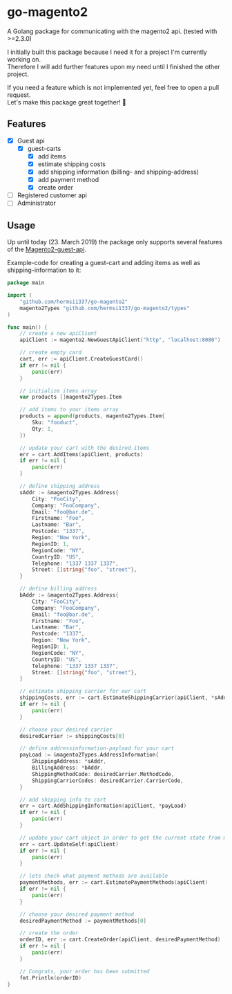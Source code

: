 # go-magento2
A Golang package for communicating with the magento2 api. (tested with >=2.3.0)
   
I initially built this package because I need it for a project I'm currently working on.   
Therefore I will add further features upon my need until I finished the other project.

If you need a feature which is not implemented yet, feel free to open a pull request.   
Let's make this package great together!  🚀

## Features
* [x] Guest api
  * [x] guest-carts
    - [x] add items
    - [x] estimate shipping costs
    - [x] add shipping information (billing- and shipping-address)
    - [x] add payment method
    - [x] create order
* [ ] Registered customer api
* [ ] Administrator

## Usage
Up until today (23. March 2019) the package only supports several features of the [Magento2-guest-api](https://devdocs.magento.com/redoc/2.3/guest-rest-api.html).   

Example-code for creating a guest-cart and adding items as well as shipping-information to it:
```go
package main

import (
	"github.com/hermsi1337/go-magento2"
	magento2Types "github.com/hermsi1337/go-magento2/types"
)

func main() {
	// create a new apiClient
	apiClient := magento2.NewGuestApiClient("http", "localhost:8080")

	// create empty card
	cart, err := apiClient.CreateGuestCard()
	if err != nil {
		panic(err)
	}

	// initialize items array
	var products []magento2Types.Item

	// add items to your items array
	products = append(products, magento2Types.Item{
		Sku: "fooduct",
		Qty: 1,
	})

	// update your cart with the desired items
	err = cart.AddItems(apiClient, products)
	if err != nil {
		panic(err)
	}

	// define shipping address
	sAddr := &magento2Types.Address{
		City: "FooCity",
		Company: "FooCompany",
		Email: "foo@bar.de",
		Firstname: "Foo",
		Lastname: "Bar",
		Postcode: "1337",
		Region: "New York",
		RegionID: 1,
		RegionCode: "NY",
		CountryID: "US",
		Telephone: "1337 1337 1337",
		Street: []string{"foo", "street"},
	}

	// define billing address
	bAddr := &magento2Types.Address{
		City: "FooCity",
		Company: "FooCompany",
		Email: "foo@bar.de",
		Firstname: "Foo",
		Lastname: "Bar",
		Postcode: "1337",
		Region: "New York",
		RegionID: 1,
		RegionCode: "NY",
		CountryID: "US",
		Telephone: "1337 1337 1337",
		Street: []string{"foo", "street"},
	}

	// estimate shipping carrier for our cart
	shippingCosts, err := cart.EstimateShippingCarrier(apiClient, *sAddr)
	if err != nil {
		panic(err)
	}

	// choose your desired carrier
	desiredCarrier := shippingCosts[0]

	// define addressinformation-payload for your cart
	payLoad := &magento2Types.AddressInformation{
		ShippingAddress: *sAddr,
		BillingAddress: *bAddr,
		ShippingMethodCode: desiredCarrier.MethodCode,
		ShippingCarrierCodes: desiredCarrier.CarrierCode,
	}

	// add shipping info to cart
	err = cart.AddShippingInformation(apiClient, *payLoad)
	if err != nil {
		panic(err)
	}

	// update your cart object in order to get the current state from magento2 api
	err = cart.UpdateSelf(apiClient)
	if err != nil {
		panic(err)
	}

	// lets check what payment methods are available
	paymentMethods, err := cart.EstimatePaymentMethods(apiClient)
	if err != nil {
		panic(err)
	}

	// choose your desired payment method
	desiredPaymentMethod := paymentMethods[0]

	// create the order
	orderID, err := cart.CreateOrder(apiClient, desiredPaymentMethod)
	if err != nil {
		panic(err)
	}

	// Congrats, your order has been submitted
	fmt.Println(orderID)
}
```